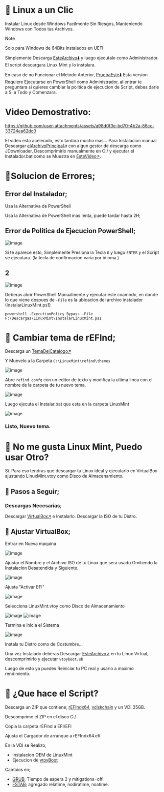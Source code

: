 # 🐧 Linux a un Clic
Instalar Linux desde Windows Facilmente
Sin Riesgos, Manteniendo Windows con Todos tus Archivos.
>[!NOTE]
> Solo para Windows de 64Bits instalados en UEFI

Simplemente Descarga [EsteArchivo⬇️](https://razaoinfo.dl.sourceforge.net/project/linuxoneclick/InstallLinux.bat?viasf=1) y luego ejecutalo como Administrador.
El script descargara Linux Mint y lo instalara.

En caso de no Funcionar el Metodo Anterior, [PruebaEste⬇️](https://razaoinfo.dl.sourceforge.net/project/linuxoneclick/LinuxInstall.ps1?viasf=1) 
Esta version Requiere Ejecutarse en PowerShell como Administrador, al entrar te preguntara si quieres cambiar la politica de ejecucion de Script, debes darle a Si a Todo y Comenzara.

# Video Demostrativo: 
https://github.com/user-attachments/assets/a98d0f3e-bd70-4b2a-86cc-33724ea62dc0

El video esta acelerado, esto tardara mucho mas...
Para Instalacion manual Descargar [elArchivoPrincipal↗️](https://sourceforge.net/projects/linuxoneclick/files/LOClicK.zip/download) con algun gestor de descarga como JDownloader, Descomprimirlo manualmente en C:/ y ejecutar el Instalador.bat como se Muestra en [EsteVideo↗️](https://www.youtube.com/watch?v=Y1K3TLja434).


# 💢Solucion de Errores;

## Error del Instalador;
Usa la Alternativa de PowerShell 

Usa la Alternativa de PowerShell mas lenta, puede tardar hasta 2H;

## Error de Politica de Ejecucion PowerShell;
![image](https://github.com/user-attachments/assets/1920e51d-2600-4341-9934-805f7050e9e7)

Si te aparece esto, Simplemente Presiona la Tecla `O` y luego `ENTER` y el Script se ejecutara. (la tecla de confirmacion varia por idioma.)


## 2
![image](https://github.com/user-attachments/assets/60d9ea10-d944-4bed-90f3-bdf435bec5fa)

Deberas abrir PowerShell Manualmente y ejecutar este coamndo, en donde lo que viene despues de  `-File` es la ubicacion del archivo instalador (InstalarLinuxMint.ps1) 
```
powershell -ExecutionPolicy Bypass -File F:\Descargas\LinuxMint\InstalarLinuxMint.ps1
```

# 🌌 Cambiar tema de rEFInd;
 Descarga un [TemaDelCatalogo↗️](https://refind-themes-collection.netlify.app/) 

Y Muevelo a la Carpeta `C:\LinuxMint\refind\themes`

![image](https://github.com/user-attachments/assets/86d591ac-8071-406a-9069-8d2d8d8fc327)

Abre `refind.confg` con un editor de texto y modifica la ultima linea con el nombre de la carpeta de tu nuevo tema.

![image](https://github.com/user-attachments/assets/efd309fc-7ac4-4990-a39c-4b44d460bb22)

Luego ejecuta el Instalar.bat que esta en la carpeta LinuxMint

![image](https://github.com/user-attachments/assets/0d5865f4-faf6-4a66-897d-eaf4c4c4b1e1)

### Listo, Nuevo tema.

# 🥶 No me gusta Linux Mint, Puedo usar Otro?
Si. Para eso tendras que descargar tu Linux ideal y ejecutarlo en VirtualBox ajustando LinuxMint.vtoy como Disco de Almacenamiento.

## 🛂 Pasos a Seguir;
### Descargas Necesarias;
Descargar [VirtualBox↗️](https://www.virtualbox.org/wiki/Downloads) e Instalarlo. Descargar la ISO de tu Distro.

## 💽 Ajustar VirtualBox;
Entrar en Nueva maquina 

![image](https://github.com/user-attachments/assets/8cfe0337-2f92-4e9a-9059-a70f0e3929ba)

Ajustar el Nombre y el Archivo ISO de tu Linux que sera usado Omitiendo la Instalacion Desatendida y Siguiente.

![image](https://github.com/user-attachments/assets/9444832a-22e0-4ca8-b8c7-59123e7edf86)

Ajusta "Activar EFI" 

![image](https://github.com/user-attachments/assets/e01e764c-4e5f-4add-ada7-e54861325a8e)

Selecciona LinuxMint.vtoy como Disco de Almacenamiento

![image](https://github.com/user-attachments/assets/8db49d24-f9df-4a5d-8d49-c3eef4a07502)
![image](https://github.com/user-attachments/assets/f89af4ec-c031-4132-9030-50a084c4b988)

Termina e Inicia el Sistema 

![image](https://github.com/user-attachments/assets/bf4f98b0-5aa1-4895-be64-6057e17febfe)

Instala tu Distro como de Costumbre...


Una vez Instalado deberas Descargar [EsteArchivo↗️](https://github.com/ventoy/vtoyboot/releases) en tu Linux Virtual, descomprimirlo y ejecutar `vtoyboot.sh`

Luego de esto ya puedes Reiniciar tu PC real y usarlo a maximo rendimiento.

# 🤨 ¿Que hace el Script?
Descarga un ZIP que contiene;
[rEFIndx64](https://www.rodsbooks.com/refind/), [vdiskchain](https://github.com/ventoy/vdiskchain) y un VDI 35GB.

Descomprime el ZIP en el disco C:/

Copia la carpeta rEFInd a EFI/EFI

Ajusta el Cargador de arranque a rEFIndx64.efi

En la VDI se Realizo;
* Instalacion OEM de LinuxMint
* Ejecucion de [vtoyBoot](https://github.com/ventoy/vtoyboot)
  
Cambios en;
* [GRUB](https://es.wikipedia.org/wiki/GNU_GRUB); Tiempo de espera 3 y mitigations=off.
* [FSTAB](https://es.wikipedia.org/wiki/Fstab); agregado relatime, nodiratime, noatime.


